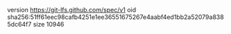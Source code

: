 version https://git-lfs.github.com/spec/v1
oid sha256:51ff61eec98cafb4251e1ee36551675267e4aabf4ed1bb2a52079a8385dc64f7
size 10946
